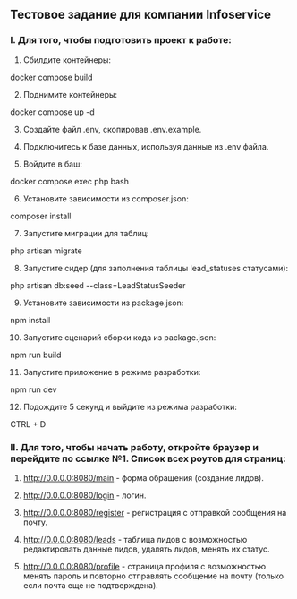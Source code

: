 ## Тестовое задание для компании Infoservice

### I. Для того, чтобы подготовить проект к работе:

1) Сбилдите контейнеры:

docker compose build

2) Поднимите контейнеры:

docker compose up -d

3) Создайте файл .env, скопировав .env.example.

4) Подключитесь к базе данных, используя данные из .env файла.

5) Войдите в баш:

docker compose exec php bash

6) Установите зависимости из composer.json:

composer install

7) Запустите миграции для таблиц:

php artisan migrate

8) Запустите сидер (для заполнения таблицы lead_statuses статусами):

php artisan db:seed --class=LeadStatusSeeder

9) Установите зависимости из package.json:

npm install

10) Запустите сценарий сборки кода из package.json:

npm run build

11) Запустите приложение в режиме разработки:

npm run dev

12) Подождите 5 секунд и выйдите из режима разработки:

CTRL + D

### II. Для того, чтобы начать работу, откройте браузер и перейдите по ссылке №1. Список всех роутов для страниц:

1) http://0.0.0.0:8080/main - форма обращения (создание лидов).

2) http://0.0.0.0:8080/login - логин.

3) http://0.0.0.0:8080/register - регистрация с отправкой сообщения на почту.

4) http://0.0.0.0:8080/leads - таблица лидов с возможностью редактировать данные лидов, удалять лидов, менять их статус.

5) http://0.0.0.0:8080/profile - страница профиля с возможностью менять пароль и повторно отправлять сообщение на почту (только если почта еще не подтверждена).


